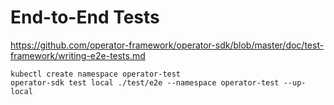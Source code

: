 # End-to-End Tests

https://github.com/operator-framework/operator-sdk/blob/master/doc/test-framework/writing-e2e-tests.md


```
kubectl create namespace operator-test
operator-sdk test local ./test/e2e --namespace operator-test --up-local
```